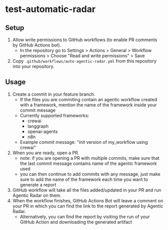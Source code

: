 # test-automatic-radar

## Setup
1. Allow write permissions to GitHub workflows (to enable PR comments by GitHub Actions bot).
    - In the repository go to Settings > Actions > General > Workflow permissions > Choose "Read and write permissions" > Save
2. Copy `.github/workflows/auto-agentic-radar.yml` from this repository into your repository.

## Usage
1. Create a commit in your feature branch.
    - If the files you are commiting contain an agentic workflow created with a framework, mention the name of the framework inside your commit message
    - Currently supported frameworks:
        - crewai
        - langgraph
        - openai-agents
        - n8n
    - Example commit message: "init version of my_workflow using crewai"
2. When you are ready, open a PR.
    - note: if you are opening a PR with multiple commits, make sure that the last commit message contains name of the agentic framework used
    - you can then continue to add commits with any message, just make sure to add the name of the framework each time you want to generate a report
4. GitHub workflow will take all the files added/updated in your PR and run Agentic Radar on them.
5. When the workflow finishes, GitHub Actions Bot will leave a comment on your PR in which you can find the link to the report generated by Agentic Radar.
     - Alternatively, you can find the report by visiting the run of your GitHub Action and downloading the generated artifact
